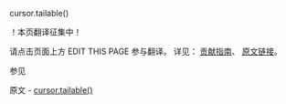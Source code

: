  cursor.tailable()

 ！本页翻译征集中！

请点击页面上方 EDIT THIS PAGE 参与翻译。
详见：
[贡献指南]( https://github.com/JinMuInfo/MongoDB-Manual-zh/blob/master/CONTRIBUTING.md )、
[原文链接](  https://docs.mongodb.com/manual/reference/method/cursor.tailable/  )。

 参见

原文 - [cursor.tailable()]( https://docs.mongodb.com/manual/reference/method/cursor.tailable/ )

